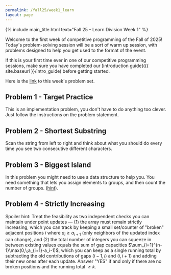 ```yaml
---
permalink: /fall25/week1_learn
layout: page
---
```


{% include main_title.html text="Fall 25 - Learn Division Week 1" %}

Welcome to the first week of competitive programming of the Fall of
2025! Today's problem-solving session will be a sort of warm up
session, with problems designed to help you get used to the format of
the event.

If this is your first time ever in one of our competitive programming sessions,
make sure you have completed our [introduction guide]({{ site.baseurl
}}/intro_guide) before getting started.

Here is the [link](https://codeforces.com/group/hNnRWqFua0/contest/636300) to this week's problem set.

## Problem 1 - Target Practice

This is an implementation problem, you don't have to do anything too
clever. Just follow the instructions on the problem statement.

## Problem 2 - Shortest Substring

Scan the string from left to right and think about what you should do every time
you see two consecutive different characters.

## Problem 3 - Biggest Island

In this problem you might need to use a data structure to help
you. You need something that lets you assign elements to groups, and
then count the number of groups.
([hint](https://algs4.cs.princeton.edu/15uf/)).

## Problem 4 - Strictly Increasing 

Spoiler hint: Treat the feasibility as two independent checks you can maintain under point updates — (1) the array must remain strictly increasing, which you can track by keeping a small set/counter of "broken" adjacent positions $i$ where $a_i \ge a_{i+1}$ (only neighbors of the updated index can change), and (2) the total number of integers you can squeeze in between existing values equals the sum of gap capacities $\sum_{i=1}^{n-1}\max(0,\;a_{i+1}-a_i-1)$, which you can keep as a single running total by subtracting the old contributions of gaps $(i-1,i)$ and $(i,i+1)$ and adding their new ones after each update. Answer "YES" if and only if there are no broken positions and the running total $\ge k$.